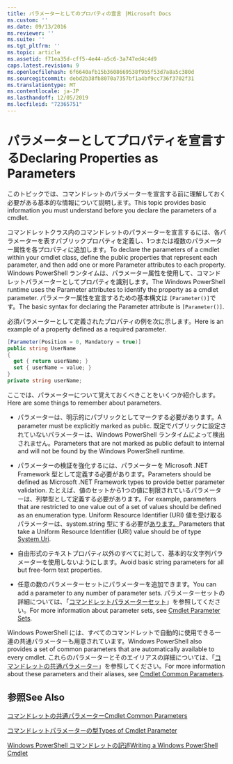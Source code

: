 ```yaml
---
title: パラメーターとしてのプロパティの宣言 |Microsoft Docs
ms.custom: ''
ms.date: 09/13/2016
ms.reviewer: ''
ms.suite: ''
ms.tgt_pltfrm: ''
ms.topic: article
ms.assetid: f71ea35d-cff5-4e44-a5c6-3a747ed4c4d9
caps.latest.revision: 9
ms.openlocfilehash: 6f6640afb15b3608669538f9b5f53d7a8a5c380d
ms.sourcegitcommit: debd2b38fb8070a7357bf1a4bf9cc736f3702f31
ms.translationtype: MT
ms.contentlocale: ja-JP
ms.lasthandoff: 12/05/2019
ms.locfileid: "72365751"
---
```

# <a name="declaring-properties-as-parameters"></a><span data-ttu-id="c289f-102">パラメーターとしてプロパティを宣言する</span><span class="sxs-lookup"><span data-stu-id="c289f-102">Declaring Properties as Parameters</span></span>

<span data-ttu-id="c289f-103">このトピックでは、コマンドレットのパラメーターを宣言する前に理解しておく必要がある基本的な情報について説明します。</span><span class="sxs-lookup"><span data-stu-id="c289f-103">This topic provides basic information you must understand before you declare the parameters of a cmdlet.</span></span>

<span data-ttu-id="c289f-104">コマンドレットクラス内のコマンドレットのパラメーターを宣言するには、各パラメーターを表すパブリックプロパティを定義し、1つまたは複数のパラメーター属性を各プロパティに追加します。</span><span class="sxs-lookup"><span data-stu-id="c289f-104">To declare the parameters of a cmdlet within your cmdlet class, define the public properties that represent each parameter, and then add one or more Parameter attributes to each property.</span></span> <span data-ttu-id="c289f-105">Windows PowerShell ランタイムは、パラメーター属性を使用して、コマンドレットパラメーターとしてプロパティを識別します。</span><span class="sxs-lookup"><span data-stu-id="c289f-105">The Windows PowerShell runtime uses the Parameter attributes to identify the property as a cmdlet parameter.</span></span> <span data-ttu-id="c289f-106">パラメーター属性を宣言するための基本構文は `[Parameter()]`です。</span><span class="sxs-lookup"><span data-stu-id="c289f-106">The basic syntax for declaring the Parameter attribute is `[Parameter()]`.</span></span>

<span data-ttu-id="c289f-107">必須パラメーターとして定義されたプロパティの例を次に示します。</span><span class="sxs-lookup"><span data-stu-id="c289f-107">Here is an example of a property defined as a required parameter.</span></span>

```csharp
[Parameter(Position = 0, Mandatory = true)]
public string UserName
{
  get { return userName; }
  set { userName = value; }
}
private string userName;
```

<span data-ttu-id="c289f-108">ここでは、パラメーターについて覚えておくべきことをいくつか紹介します。</span><span class="sxs-lookup"><span data-stu-id="c289f-108">Here are some things to remember about parameters.</span></span>

- <span data-ttu-id="c289f-109">パラメーターは、明示的にパブリックとしてマークする必要があります。</span><span class="sxs-lookup"><span data-stu-id="c289f-109">A parameter must be explicitly marked as public.</span></span> <span data-ttu-id="c289f-110">既定でパブリックに設定されていないパラメーターは、Windows PowerShell ランタイムによって検出されません。</span><span class="sxs-lookup"><span data-stu-id="c289f-110">Parameters that are not marked as public default to internal and will not be found by the Windows PowerShell runtime.</span></span>

- <span data-ttu-id="c289f-111">パラメーターの検証を強化するには、パラメーターを Microsoft .NET Framework 型として定義する必要があります。</span><span class="sxs-lookup"><span data-stu-id="c289f-111">Parameters should be defined as Microsoft .NET Framework types to provide better parameter validation.</span></span> <span data-ttu-id="c289f-112">たとえば、値のセットから1つの値に制限されているパラメーターは、列挙型として定義する必要があります。</span><span class="sxs-lookup"><span data-stu-id="c289f-112">For example, parameters that are restricted to one value out of a set of values should be defined as an enumeration type.</span></span> <span data-ttu-id="c289f-113">Uniform Resource Identifier (URI) 値を受け取るパラメーターは、system.string 型にする必要が[あります。](/dotnet/api/System.Uri)</span><span class="sxs-lookup"><span data-stu-id="c289f-113">Parameters that take a Uniform Resource Identifier (URI) value should be of type [System.Uri](/dotnet/api/System.Uri).</span></span>

- <span data-ttu-id="c289f-114">自由形式のテキストプロパティ以外のすべてに対して、基本的な文字列パラメーターを使用しないようにします。</span><span class="sxs-lookup"><span data-stu-id="c289f-114">Avoid basic string parameters for all but free-form text properties.</span></span>

- <span data-ttu-id="c289f-115">任意の数のパラメーターセットにパラメーターを追加できます。</span><span class="sxs-lookup"><span data-stu-id="c289f-115">You can add a parameter to any number of parameter sets.</span></span> <span data-ttu-id="c289f-116">パラメーターセットの詳細については、「[コマンドレットパラメーターセット](./cmdlet-parameter-sets.md)」を参照してください。</span><span class="sxs-lookup"><span data-stu-id="c289f-116">For more information about parameter sets, see [Cmdlet Parameter Sets](./cmdlet-parameter-sets.md).</span></span>

<span data-ttu-id="c289f-117">Windows PowerShell には、すべてのコマンドレットで自動的に使用できる一連の共通パラメーターも用意されています。</span><span class="sxs-lookup"><span data-stu-id="c289f-117">Windows PowerShell also provides a set of common parameters that are automatically available to every cmdlet.</span></span> <span data-ttu-id="c289f-118">これらのパラメーターとそのエイリアスの詳細については、「[コマンドレットの共通パラメーター](./common-parameter-names.md)」を参照してください。</span><span class="sxs-lookup"><span data-stu-id="c289f-118">For more information about these parameters and their aliases, see [Cmdlet Common Parameters](./common-parameter-names.md).</span></span>

## <a name="see-also"></a><span data-ttu-id="c289f-119">参照</span><span class="sxs-lookup"><span data-stu-id="c289f-119">See Also</span></span>

[<span data-ttu-id="c289f-120">コマンドレットの共通パラメーター</span><span class="sxs-lookup"><span data-stu-id="c289f-120">Cmdlet Common Parameters</span></span>](./common-parameter-names.md)

[<span data-ttu-id="c289f-121">コマンドレットパラメーターの型</span><span class="sxs-lookup"><span data-stu-id="c289f-121">Types of Cmdlet Parameter</span></span>](./types-of-cmdlet-parameters.md)

[<span data-ttu-id="c289f-122">Windows PowerShell コマンドレットの記述</span><span class="sxs-lookup"><span data-stu-id="c289f-122">Writing a Windows PowerShell Cmdlet</span></span>](./writing-a-windows-powershell-cmdlet.md)
